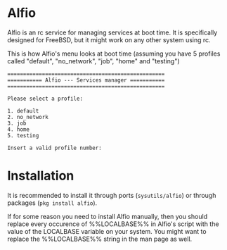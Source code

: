 # Alfio # 

Alfio is an rc service for managing services at boot time. It is
specifically designed for FreeBSD, but it might work on any other system
using rc.

This is how Alfio's menu looks at boot time (assuming you have 5 profiles
called "default", "no\_network", "job", "home" and "testing")
```
==================================================
=========== Alfio --- Services manager ===========
==================================================

Please select a profile:

1. default
2. no_network
3. job
4. home
5. testing

Insert a valid profile number:
```
# Installation #

It is recommended to install it through ports (`sysutils/alfio`) or
through packages (`pkg install alfio`).

If for some reason you need to install Alfio manually, then you should
replace every occurence of %%LOCALBASE%% in Alfio's script with the value
of the LOCALBASE variable on your system. You might want to replace the
%%LOCALBASE%% string in the man page as well.
